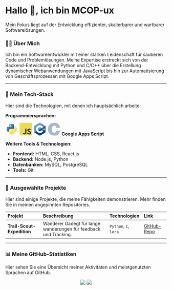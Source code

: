 # Hallo 👋, ich bin MCOP-ux

Mein Fokus liegt auf der Entwicklung effizienter, skalierbarer und wartbarer Softwarelösungen.


### 👨‍💻 Über Mich

Ich bin ein Softwareentwickler mit einer starken Leidenschaft für sauberen Code und Problemlösungen. Meine Expertise erstreckt sich von der Backend-Entwicklung mit Python und C/C++ über die Erstellung dynamischer Webanwendungen mit JavaScript bis hin zur Automatisierung von Geschäftsprozessen mit Google Apps Script.

---

### 🚀 Mein Tech-Stack

Hier sind die Technologien, mit denen ich hauptsächlich arbeite:

**Programmiersprachen:**
<p align="left">
    <a href="https://www.python.org" target="_blank" rel="noreferrer"> <img src="https://raw.githubusercontent.com/devicons/devicon/master/icons/python/python-original.svg" alt="python" width="40" height="40"/> </a>
    <a href="https://developer.mozilla.org/en-US/docs/Web/JavaScript" target="_blank" rel="noreferrer"> <img src="https://raw.githubusercontent.com/devicons/devicon/master/icons/javascript/javascript-original.svg" alt="javascript" width="40" height="40"/> </a>
    <a href="https://www.cplusplus.com/" target="_blank" rel="noreferrer"> <img src="https://raw.githubusercontent.com/devicons/devicon/master/icons/cplusplus/cplusplus-original.svg" alt="cplusplus" width="40" height="40"/> </a>
    <a href="https://www.cprogramming.com/" target="_blank" rel="noreferrer"> <img src="https://raw.githubusercontent.com/devicons/devicon/master/icons/c/c-original.svg" alt="c" width="40" height="40"/> </a>
    <strong>Google Apps Script</strong>
</p>

**Weitere Tools & Technologien:**
* **Frontend:** HTML, CSS, React.js
* **Backend:** Node.js, Python
* **Datenbanken:** MySQL, PostgreSQL
* **Tools:** Git


---

### 🌟 Ausgewählte Projekte

Hier sind einige Projekte, die meine Fähigkeiten demonstrieren. Mehr finden Sie in meinen angepinnten Repositories.

| Projekt | Beschreibung | Technologien | Link |
| :--- | :--- | :--- | :--- |
| **Trail-Scout-Expedition** | Wanderer Gadegt für lange wanderungen für feedback und Tracking. | `Python`, `C`, `lora`| [GitHub-Repo](https://github.com/MCOP-ux/[Trail-Scout-Expedition]) |


---

### 📊 Meine GitHub-Statistiken

Hier sehen Sie eine Übersicht meiner Aktivitäten und meistgenutzten Sprachen auf GitHub.

<p align="center">
  <img height="180em" src="https://github-readme-stats.vercel.app/api?username=MCOP-ux&show_icons=true&theme=tokyonight&include_all_commits=true&count_private=true"/>
  <img height="180em" src="https://github-readme-stats.vercel.app/api/top-langs/?username=MCOP-ux&layout=compact&langs_count=8&theme=tokyonight"/>
</p>
